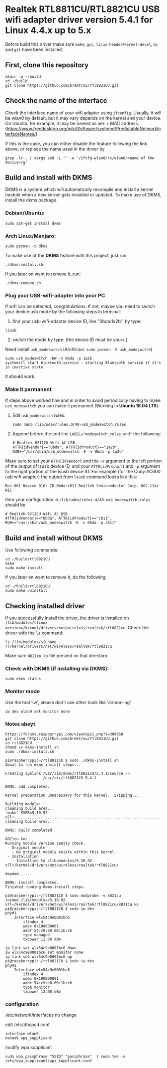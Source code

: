 # Realtek RTL8811CU/RTL8821CU USB wifi adapter driver version 5.4.1 for Linux 4.4.x up to 5.x

Before build this driver make sure `make`, `gcc`, `linux-header`/`kernel-devel`, `bc` and `git` have been installed.

## First, clone this repository
```
mkdir -p ~/build
cd ~/build
git clone https://github.com/brektrou/rtl8821CU.git
```
## Check the name of the interface

Check the interface name of your wifi adapter using `ifconfig`. Usually, it will be wlan0 by default, but it may vary depends on the kernel and your device. On Ubuntu, for example, it may be named as wlx + MAC address. (https://www.freedesktop.org/wiki/Software/systemd/PredictableNetworkInterfaceNames/) 

If this is the case, you can either disable the feature following the link above, or replace the name used in the driver by

```
grep -lr . | xargs sed -i '' -e '/ifcfg-wlan0/!s/wlan0/<name of the device>/g'
```

## Build and install with DKMS

DKMS is a system which will automatically recompile and install a kernel module when a new kernel gets installed or updated. To make use of DKMS, install the dkms package.

### Debian/Ubuntu:
```
sudo apt-get install dkms
```
### Arch Linux/Manjaro:
```
sudo pacman -S dkms
```
To make use of the **DKMS** feature with this project, just run:
```
./dkms-install.sh
```
If you later on want to remove it, run:
```
./dkms-remove.sh
```

### Plug your USB-wifi-adapter into your PC
If wifi can be detected, congratulations.
If not, maybe you need to switch your device usb mode by the following steps in terminal:
1. find your usb-wifi-adapter device ID, like "0bda:1a2b", by type:
```
lsusb
```
2. switch the mode by type: (the device ID must be yours.)

Need install `usb_modeswitch` (Archlinux: `sudo pacman -S usb_modeswitch`)
```
sudo usb_modeswitch -KW -v 0bda -p 1a2b
systemctl start bluetooth.service - starting Bluetooth service if it's in inactive state
```

It should work.

### Make it permanent

If steps above worked fine and in order to avoid periodically having to make `usb_modeswitch` you can make it permanent (Working in **Ubuntu 18.04 LTS**):

1. Edit `usb_modeswitch` rules:

   ```bash
   sudo nano /lib/udev/rules.d/40-usb_modeswitch.rules
   ```

2. Append before the end line `LABEL="modeswitch_rules_end"` the following:

   ```
   # Realtek 8211CU Wifi AC USB
   ATTR{idVendor}=="0bda", ATTR{idProduct}=="1a2b", RUN+="/usr/sbin/usb_modeswitch -K -v 0bda -p 1a2b"
   ```   
Make sure to set your `ATTR{idVendor}` and the `-v` argument to the left portion of the output of lsusb device ID, and your `ATTR{idProduct}` and `-p` argument to the right portion of the lsusb device ID. For example (for the Cudy AC600 usb wifi adapter) the output from `lsusb` command looks like this:

   ```
   Bus 001 Device 016: ID 0bda:c811 Realtek Semiconductor Corp. 802.11ac NIC
   ```
   
then your configuration in `/lib/udev/rules.d/40-usb_modeswitch.rules` should be 

   ```
   # Realtek 8211CU Wifi AC USB
   ATTR{idVendor}=="0bda", ATTR{idProduct}=="c811", RUN+="/usr/sbin/usb_modeswitch -K -v 0bda -p c811"
   ```   


## Build and install without DKMS
Use following commands:
```
cd ~/build/rtl8821CU
make
sudo make install
```
If you later on want to remove it, do the following:
```
cd ~/build/rtl8821CU
sudo make uninstall
```
## Checking installed driver
If you successfully install the driver, the driver is installed on `/lib/modules/<linux version>/kernel/drivers/net/wireless/realtek/rtl8821cu`. Check the driver with the `ls` command:
```
ls /lib/modules/$(uname -r)/kernel/drivers/net/wireless/realtek/rtl8821cu
```
Make sure `8821cu.ko` file present on that directory

### Check with **DKMS** (if installing via **DKMS**):

``
sudo dkms status
``

### Monitor mode
Use the tool 'iw', please don't use other tools like 'airmon-ng'
```
iw dev wlan0 set monitor none
```





### Notes abeyt
```
https://forums.raspberrypi.com/viewtopic.php?t=309068
git clone https://github.com/brektrou/rtl8821CU.git
cd rtl8821CU
chmod +x dkms-install.sh
sudo ./dkms-install.sh

pi@raspberrypi:~/rtl8821CU $ sudo ./dkms-install.sh 
About to run dkms install steps...

Creating symlink /var/lib/dkms/rtl8821CU/5.4.1/source ->
                 /usr/src/rtl8821CU-5.4.1

DKMS: add completed.

Kernel preparation unnecessary for this kernel.  Skipping...

Building module:
cleaning build area...
'make' KVER=5.10.92-v7l+..................................................................................................................................
cleaning build area...

DKMS: build completed.

8821cu.ko:
Running module version sanity check.
 - Original module
   - No original module exists within this kernel
 - Installation
   - Installing to /lib/modules/5.10.92-v7l+/kernel/drivers/net/wireless/realtek/rtl8821cu/

depmod......

DKMS: install completed.
Finished running dkms install steps.

pi@raspberrypi:~/rtl8821CU $ sudo modprobe -v 8821cu
insmod /lib/modules/5.10.92-v7l+/kernel/drivers/net/wireless/realtek/rtl8821cu/8821cu.ko 
pi@raspberrypi:~/rtl8821CU $ sudo iw dev
phy#1
	Interface wlx54c9e0001bc6
		ifindex 4
		wdev 0x100000001
		addr 54:c9:e0:00:1b:c6
		type managed
		txpower 12.00 dBm

ip link set wlx54c9e0001bc6 down
iw wlx54c9e0001bc6 set monitor none
ip link set wlx54c9e0001bc6 up
pi@raspberrypi:~/rtl8821CU $ sudo iw dev
phy#1
	Interface wlx54c9e0001bc6
		ifindex 4
		wdev 0x100000001
		addr 54:c9:e0:00:1b:c6
		type monitor
		txpower 12.00 dBm

```

### configuration
/etc/network/interfaces no change

edit /etc/dhcpcd.conf
```
interface wlan0
nohook wpa_supplicant
```
modify wpa supplicant 
```
sudo wpa_passphrase "SSID" "passphrase"  | sudo tee -a /etc/wpa_supplicant/wpa_supplicant.conf

```
